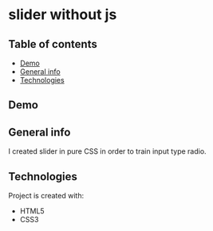 # slider without js

## Table of contents
* [Demo](#demo)
* [General info](#general-info)
* [Technologies](#technologies)

## Demo

## General info
I created slider in pure CSS in order to train input type radio. 
	
## Technologies
Project is created with:
* HTML5
* CSS3





